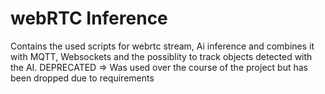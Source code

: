 # webRTC Inference

Contains the used scripts for webrtc stream, Ai inference and combines it with MQTT, Websockets and the possiblity to track objects detected with the AI.
DEPRECATED => Was used over the course of the project but has been dropped due to requirements
